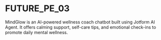 # FUTURE_PE_03
 MindGlow is an AI-powered wellness coach chatbot built using Jotform AI Agent. It offers calming support, self-care tips, and emotional check-ins to promote daily mental wellness.
